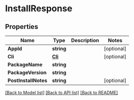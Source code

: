 # InstallResponse

## Properties
Name | Type | Description | Notes
------------ | ------------- | ------------- | -------------
**AppId** | **string** |  | [optional] 
**Cli** | [**Cli**](cli.md) |  | [optional] 
**PackageName** | **string** |  | 
**PackageVersion** | **string** |  | 
**PostInstallNotes** | **string** |  | [optional] 

[[Back to Model list]](../README.md#documentation-for-models) [[Back to API list]](../README.md#documentation-for-api-endpoints) [[Back to README]](../README.md)


